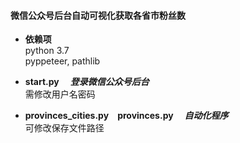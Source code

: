 #### 微信公众号后台自动可视化获取各省市粉丝数

- **依赖项**<br/>
  python 3.7<br/>
  pyppeteer, pathlib

- **start.py**
  &ensp;&ensp;***登录微信公众号后台***<br/>
  需修改用户名密码

- **provinces_cities.py**&ensp;&ensp;**provinces.py**
  &ensp;&ensp;***自动化程序***<br/>
  可修改保存文件路径
